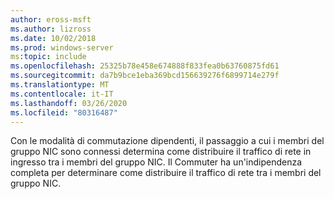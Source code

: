 ```yaml
---
author: eross-msft
ms.author: lizross
ms.date: 10/02/2018
ms.prod: windows-server
ms:topic: include
ms.openlocfilehash: 25325b78e458e674888f833fea0b63760875fd61
ms.sourcegitcommit: da7b9bce1eba369bcd156639276f6899714e279f
ms.translationtype: MT
ms.contentlocale: it-IT
ms.lasthandoff: 03/26/2020
ms.locfileid: "80316487"
---
```

Con le modalità di commutazione dipendenti, il passaggio a cui i membri del gruppo NIC sono connessi determina come distribuire il traffico di rete in ingresso tra i membri del gruppo NIC. Il Commuter ha un'indipendenza completa per determinare come distribuire il traffico di rete tra i membri del gruppo NIC.